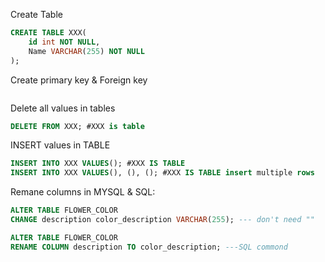 Create Table
```SQL
CREATE TABLE XXX(
    id int NOT NULL,
    Name VARCHAR(255) NOT NULL
);
```
Create primary key & Foreign key
```SQL

```
Delete all values in tables
```SQL
DELETE FROM XXX; #XXX is table
```

INSERT values in TABLE
```SQL
INSERT INTO XXX VALUES(); #XXX IS TABLE
INSERT INTO XXX VALUES(), (), (); #XXX IS TABLE insert multiple rows
```

Remane columns in MYSQL & SQL:
```SQL
ALTER TABLE FLOWER_COLOR
CHANGE description color_description VARCHAR(255); --- don't need ""

ALTER TABLE FLOWER_COLOR
RENAME COLUMN description TO color_description; ---SQL commond
```